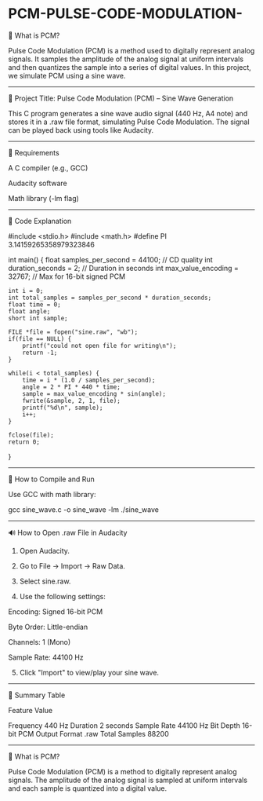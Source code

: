 # PCM-PULSE-CODE-MODULATION-


🧠 What is PCM?

Pulse Code Modulation (PCM) is a method used to digitally represent analog signals. It samples the amplitude of the analog signal at uniform intervals and then quantizes the sample into a series of digital values. In this project, we simulate PCM using a sine wave.




---

📄 Project Title: Pulse Code Modulation (PCM) – Sine Wave Generation

This C program generates a sine wave audio signal (440 Hz, A4 note) and stores it in a .raw file format, simulating Pulse Code Modulation. The signal can be played back using tools like Audacity.


---

🔧 Requirements

A C compiler (e.g., GCC)

Audacity software

Math library (-lm flag)



---

🧾 Code Explanation

#include <stdio.h>
#include <math.h>
#define PI 3.14159265358979323846

int main() {
    float samples_per_second = 44100; // CD quality
    int duration_seconds = 2;         // Duration in seconds
    int max_value_encoding = 32767;   // Max for 16-bit signed PCM

    int i = 0;
    int total_samples = samples_per_second * duration_seconds;
    float time = 0;
    float angle;
    short int sample;

    FILE *file = fopen("sine.raw", "wb");
    if(file == NULL) {
        printf("could not open file for writing\n");
        return -1;
    }

    while(i < total_samples) {
        time = i * (1.0 / samples_per_second);
        angle = 2 * PI * 440 * time;
        sample = max_value_encoding * sin(angle);
        fwrite(&sample, 2, 1, file);
        printf("%d\n", sample);
        i++;
    }

    fclose(file);
    return 0;
}


---

🧪 How to Compile and Run

Use GCC with math library:

gcc sine_wave.c -o sine_wave -lm
./sine_wave


---

🔊 How to Open .raw File in Audacity

1. Open Audacity.


2. Go to File → Import → Raw Data.


3. Select sine.raw.


4. Use the following settings:

Encoding: Signed 16-bit PCM

Byte Order: Little-endian

Channels: 1 (Mono)

Sample Rate: 44100 Hz



5. Click "Import" to view/play your sine wave.




---

📌 Summary Table

Feature	Value

Frequency	440 Hz
Duration	2 seconds
Sample Rate	44100 Hz
Bit Depth	16-bit PCM
Output Format	.raw
Total Samples	88200



---

🧠 What is PCM?

Pulse Code Modulation (PCM) is a method to digitally represent analog signals. The amplitude of the analog signal is sampled at uniform intervals and each sample is quantized into a digital value.


